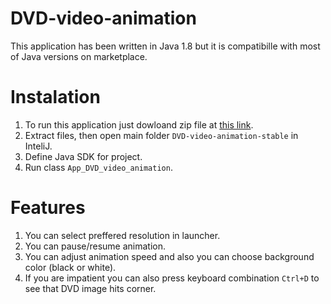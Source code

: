 # DVD-video-animation
This application has been written in Java 1.8 but it is compatibille with most of Java versions on marketplace.

# Instalation
1. To run this application just dowloand zip file at <a href="https://github.com/ZiumC/DVD-video-animation/releases/tag/stable" rel="nofollow">this link</a>.
2. Extract files, then open main folder ```DVD-video-animation-stable``` in InteliJ.
3. Define Java SDK for project.
4. Run class ```App_DVD_video_animation```.

# Features
1. You can select preffered resolution in launcher.
2. You can pause/resume animation.
3. You can adjust animation speed and also you can choose background color (black or white).
4. If you are impatient you can also press keyboard combination ```Ctrl+D``` to see that DVD image hits corner. 
